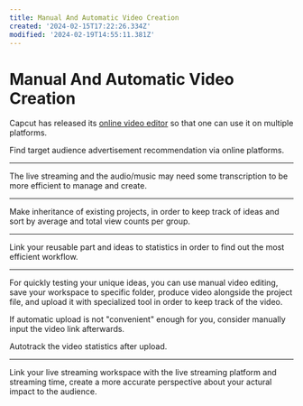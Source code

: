 ```yaml
---
title: Manual And Automatic Video Creation
created: '2024-02-15T17:22:26.334Z'
modified: '2024-02-19T14:55:11.381Z'
---
```


# Manual And Automatic Video Creation

Capcut has released its [online video editor](https://www.capcut.cn/editor) so that one can use it on multiple platforms.

Find target audience advertisement recommendation via online platforms.

---

The live streaming and the audio/music may need some transcription to be more efficient to manage and create.

---

Make inheritance of existing projects, in order to keep track of ideas and sort by average and total view counts per group.

---

Link your reusable part and ideas to statistics in order to find out the most efficient workflow.

---

For quickly testing your unique ideas, you can use manual video editing, save your workspace to specific folder, produce video alongside the project file, and upload it with specialized tool in order to keep track of the video.

If automatic upload is not "convenient" enough for you, consider manually input the video link afterwards.

Autotrack the video statistics after upload.

---

Link your live streaming workspace with the live streaming platform and streaming time, create a more accurate perspective about your actural impact to the audience.
